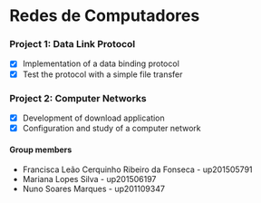 # Redes de Computadores

### Project 1: Data Link Protocol

- [x] Implementation of a data binding protocol
- [x] Test the protocol with a simple file transfer

### Project 2: Computer Networks

- [x] Development of download application
- [x] Configuration and study of a computer network

#### Group members

- Francisca Leão Cerquinho Ribeiro da Fonseca - up201505791
- Mariana Lopes Silva - up201506197
- Nuno Soares Marques - up201109347

